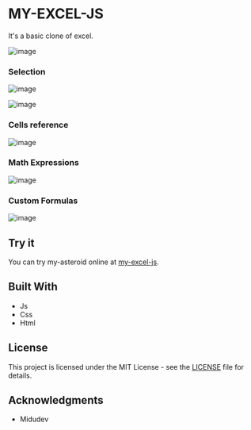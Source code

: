 # MY-EXCEL-JS 
It's a basic clone of excel.

![image](https://github.com/user-attachments/assets/43e89b88-389d-46f6-887f-4a59da1e5083)

### Selection
![image](https://github.com/user-attachments/assets/62204d2a-b31f-4811-8666-96b9f30284dc)

![image](https://github.com/user-attachments/assets/02815120-4b90-486a-8180-2aa826882d1d)

### Cells reference
![image](https://github.com/user-attachments/assets/c09ebcb7-6af6-4d1c-b888-9c4fa416cb2d)

### Math Expressions
![image](https://github.com/user-attachments/assets/e6108cdb-9ba2-4b0f-9811-d3a476ebb63c)

### Custom Formulas
![image](https://github.com/user-attachments/assets/9026ba43-968a-4f5a-898c-8ac5a500cc51)

## Try it

You can try my-asteroid online at [my-excel-js](https://my-excel-js-luis-nivar.vercel.app). 

## Built With

- Js
- Css
- Html

## License

This project is licensed under the MIT License - see the [LICENSE](LICENSE) file for details.

## Acknowledgments

- Midudev

